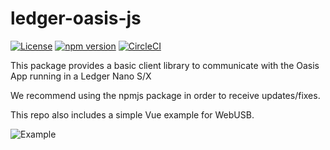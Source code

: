 # ledger-oasis-js

[![License](https://img.shields.io/badge/License-Apache%202.0-blue.svg)](https://opensource.org/licenses/Apache-2.0)
[![npm version](https://badge.fury.io/js/ledger-oasis-js.svg)](https://badge.fury.io/js/ledger-oasis-js)
[![CircleCI](https://circleci.com/gh/Zondax/ledger-oasis-js/tree/master.svg?style=shield)](https://circleci.com/gh/Zondax/ledger-oasis-js/tree/master)

This package provides a basic client library to communicate with the Oasis App running in a Ledger Nano S/X

We recommend using the npmjs package in order to receive updates/fixes.

This repo also includes a simple Vue example for WebUSB.

![Example](docs/example.png)
